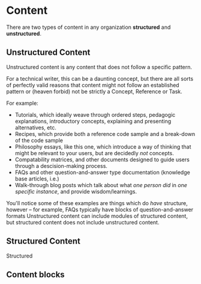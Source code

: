 # Content

There are two types of content in any organization **structured** and **unstructured**.


## Unstructured Content 

Unstructured content is any content that does not follow a specific pattern. 

For a technical writer, this can be a daunting concept, but there are all sorts of perfectly valid reasons that content
might not follow an established pattern or (heaven forbid) not be strictly a Concept, Reference or Task. 

For example: 
* Tutorials, which ideally weave through ordered steps, pedagogic explanations, introductory concepts, explaining and presenting alternatives, etc. 
* Recipes, which provide both a reference code sample and a break-down of the code sample
* Philosophy essays, like this one, which introduce a way of thinking that might be relevant to your users, but are decidedly _not_ concepts.
* Compatability matrices, and other documents designed to guide users through a descision-making process. 
* FAQs and other question-and-answer type documentation (knowledge base articles, i.e.)
* Walk-through blog posts which talk about what _one person did_ in _one specific instance_, and provide wisdom/learnings.

You'll notice some of these examples are things which do _have_ structure, however – for example, FAQs typically have blocks of 
question-and-answer formats
Unstructured content can include modules of structured content, but structured content does not include unstructured content.


## Structured Content

Structured 


## Content blocks
